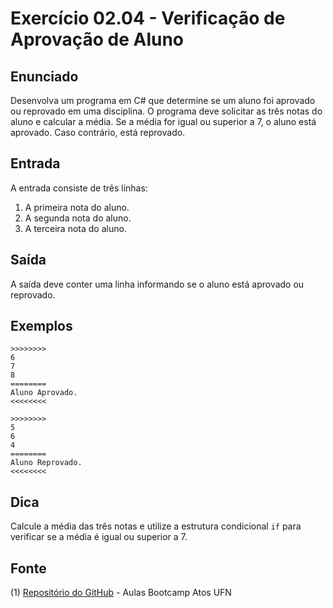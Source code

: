 # Exercício 02.04 - Verificação de Aprovação de Aluno

## Enunciado

Desenvolva um programa em C# que determine se um aluno foi aprovado ou reprovado em uma disciplina. O programa deve solicitar as três notas do aluno e calcular a média. Se a média for igual ou superior a 7, o aluno está aprovado. Caso contrário, está reprovado.

## Entrada

A entrada consiste de três linhas:

1. A primeira nota do aluno.
2. A segunda nota do aluno.
3. A terceira nota do aluno.

## Saída

A saída deve conter uma linha informando se o aluno está aprovado ou reprovado.

## Exemplos

```plaintext
>>>>>>>>
6
7
8
========
Aluno Aprovado.
<<<<<<<<

>>>>>>>>
5
6
4
========
Aluno Reprovado.
<<<<<<<<
```

## Dica

Calcule a média das três notas e utilize a estrutura condicional `if` para verificar se a média é igual ou superior a 7.

## Fonte

(1) [Repositório do GitHub](https://github.com/viniciusnasc/AulasBootcampAtosUFN/tree/014436167ad071fe56835c005953b60bfc1bcca4/Aula191021%2FProgram.cs) - Aulas Bootcamp Atos UFN
